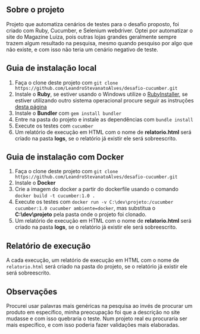 ## Sobre o projeto
Projeto que automatiza cenários de testes para o desafio proposto, foi criado com Ruby, Cucumber, e Selenium webdriver.
Optei por automatizar o site do Magazine Luiza, pois outras lojas grandes geralmente sempre trazem algum resultado na pesquisa, mesmo quando pesquiso por algo que não existe, e com isso não teria um cenário negativo de teste.

## Guia de instalação local
1. Faça o clone deste projeto com `git clone https://github.com/LeandroStevanatoAlves/desafio-cucumber.git`
2. Instale o **Ruby**, se estiver usando o Windows utilize o [RubyInstaller](https://rubyinstaller.org/downloads/), se estiver utilizando outro sistema operacional procure seguir as instruções [desta página](https://www.ruby-lang.org/pt/documentation/installation/)
3. Instale o **Bundler** com `gem install bundler`
4. Entre na pasta do projeto e instale as dependências com `bundle install`
5. Execute os testes com `cucumber`
6. Um relatório de execução em HTML com o nome de **relatorio.html** será criado na pasta **logs**, se o relatório já existir ele será sobreescrito.

## Guia de instalação com Docker
1. Faça o clone deste projeto com `git clone https://github.com/LeandroStevanatoAlves/desafio-cucumber.git`
2. Instale o **Docker**
3. Crie a imagem do docker a partir do dockerfile usando o comando `docker build -t cucumber:1.0 .`
4. Execute os testes com `docker run -v C:\dev\projeto:/cucumber cucumber:1.0 cucumber ambiente=docker`, mas substitua o **C:\dev\projeto** pela pasta onde o projeto foi clonado.
5. Um relatório de execução em HTML com o nome de **relatorio.html** será criado na pasta **logs**, se o relatório já existir ele será sobreescrito.

## Relatório de execução
A cada execução, um relatório de execução em HTML com o nome de `relatorio.html` será criado na pasta do projeto, se o relatório já existir ele será sobreescrito.

## Observações
Procurei usar palavras mais genéricas na pesquisa ao invés de procurar um produto em específico, minha preocupação foi que a descrição no site mudasse e com isso quebraria o teste.
Num projeto real eu procuraria ser mais específico, e com isso poderia fazer validações mais elaboradas.